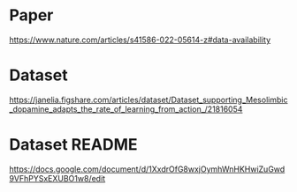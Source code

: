 # Paper
https://www.nature.com/articles/s41586-022-05614-z#data-availability

# Dataset
https://janelia.figshare.com/articles/dataset/Dataset_supporting_Mesolimbic_dopamine_adapts_the_rate_of_learning_from_action_/21816054

# Dataset README
https://docs.google.com/document/d/1XxdrOfG8wxjOymhWnHKHwiZuGwd9VFhPYSxEXUBO1w8/edit
